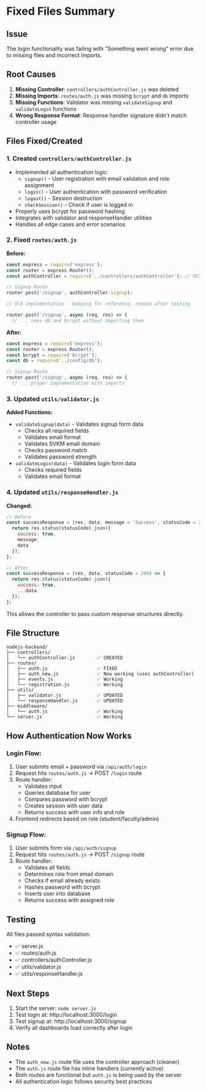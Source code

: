 # Fixed Files Summary

## Issue
The login functionality was failing with "Something went wrong" error due to missing files and incorrect imports.

## Root Causes
1. **Missing Controller**: `controllers/authController.js` was deleted
2. **Missing Imports**: `routes/auth.js` was missing `bcrypt` and `db` imports
3. **Missing Functions**: Validator was missing `validateSignup` and `validateLogin` functions
4. **Wrong Response Format**: Response handler signature didn't match controller usage

## Files Fixed/Created

### 1. Created `controllers/authController.js`
- Implemented all authentication logic:
  - `signup()` - User registration with email validation and role assignment
  - `login()` - User authentication with password verification
  - `logout()` - Session destruction
  - `checkSession()` - Check if user is logged in
- Properly uses bcrypt for password hashing
- Integrates with validator and responseHandler utilities
- Handles all edge cases and error scenarios

### 2. Fixed `routes/auth.js`
**Before:**
```javascript
const express = require('express');
const router = express.Router();
const authController = require('../controllers/authController'); // MISSING FILE

// Signup Route
router.post('/signup', authController.signup);

// Old implementation - keeping for reference, remove after testing

router.post('/signup', async (req, res) => {
  // ... uses db and bcrypt without importing them
```

**After:**
```javascript
const express = require('express');
const router = express.Router();
const bcrypt = require('bcrypt');
const db = require('../config/db');

// Signup Route
router.post('/signup', async (req, res) => {
  // ... proper implementation with imports
```

### 3. Updated `utils/validator.js`
**Added Functions:**
- `validateSignup(data)` - Validates signup form data
  - Checks all required fields
  - Validates email format
  - Validates SVKM email domain
  - Checks password match
  - Validates password strength
- `validateLogin(data)` - Validates login form data
  - Checks required fields
  - Validates email format

### 4. Updated `utils/responseHandler.js`
**Changed:**
```javascript
// Before
const successResponse = (res, data, message = 'Success', statusCode = 200) => {
  return res.status(statusCode).json({
    success: true,
    message,
    data
  });
};

// After
const successResponse = (res, data, statusCode = 200) => {
  return res.status(statusCode).json({
    success: true,
    ...data
  });
};
```
This allows the controller to pass custom response structures directly.

## File Structure
```
nodejs-backend/
├── controllers/
│   └── authController.js        ✅ CREATED
├── routes/
│   ├── auth.js                  ✅ FIXED
│   ├── auth_new.js              ✅ Now working (uses authController)
│   ├── events.js                ✅ Working
│   └── registration.js          ✅ Working
├── utils/
│   ├── validator.js             ✅ UPDATED
│   └── responseHandler.js       ✅ UPDATED
├── middleware/
│   └── auth.js                  ✅ Working
└── server.js                    ✅ Working
```

## How Authentication Now Works

### Login Flow:
1. User submits email + password via `/api/auth/login`
2. Request hits `routes/auth.js` → POST `/login` route
3. Route handler:
   - Validates input
   - Queries database for user
   - Compares password with bcrypt
   - Creates session with user data
   - Returns success with user info and role
4. Frontend redirects based on role (student/faculty/admin)

### Signup Flow:
1. User submits form via `/api/auth/signup`
2. Request hits `routes/auth.js` → POST `/signup` route
3. Route handler:
   - Validates all fields
   - Determines role from email domain
   - Checks if email already exists
   - Hashes password with bcrypt
   - Inserts user into database
   - Returns success with assigned role

## Testing
All files passed syntax validation:
- ✅ server.js
- ✅ routes/auth.js
- ✅ controllers/authController.js
- ✅ utils/validator.js
- ✅ utils/responseHandler.js

## Next Steps
1. Start the server: `node server.js`
2. Test login at: http://localhost:3000/login
3. Test signup at: http://localhost:3000/signup
4. Verify all dashboards load correctly after login

## Notes
- The `auth_new.js` route file uses the controller approach (cleaner)
- The `auth.js` route file has inline handlers (currently active)
- Both routes are functional but `auth.js` is being used by the server
- All authentication logic follows security best practices
